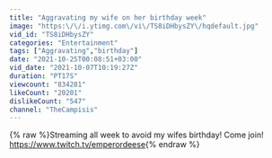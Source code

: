 ```yaml
---
title: "Aggravating my wife on her birthday week"
image: "https:\/\/i.ytimg.com\/vi\/TS8iDHbysZY\/hqdefault.jpg"
vid_id: "TS8iDHbysZY"
categories: "Entertainment"
tags: ["Aggravating","birthday"]
date: "2021-10-25T00:08:51+03:00"
vid_date: "2021-10-07T10:19:27Z"
duration: "PT17S"
viewcount: "834281"
likeCount: "20201"
dislikeCount: "547"
channel: "TheCampisis"
---
```

{% raw %}Streaming all week to avoid my wifes birthday! Come join! <a rel="nofollow" target="blank" href="https://www.twitch.tv/emperordeese">https://www.twitch.tv/emperordeese</a>{% endraw %}
